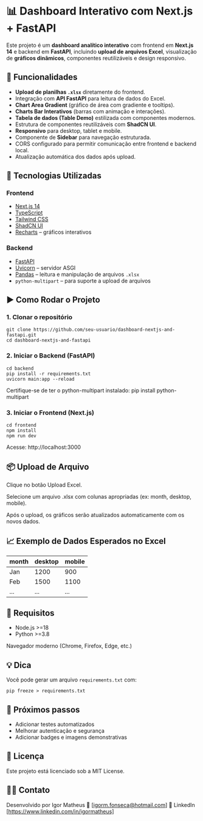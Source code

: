 # 📊 Dashboard Interativo com Next.js + FastAPI

Este projeto é um **dashboard analítico interativo** com frontend em **Next.js 14** e backend em **FastAPI**, incluindo **upload de arquivos Excel**, visualização de **gráficos dinâmicos**, componentes reutilizáveis e design responsivo.


## 🚀 Funcionalidades

- **Upload de planilhas `.xlsx`** diretamente do frontend.
- Integração com **API FastAPI** para leitura de dados do Excel.
- **Chart Area Gradient** (gráfico de área com gradiente e tooltips).
- **Charts Bar Interativos** (barras com animação e interações).
- **Tabela de dados (Table Demo)** estilizada com componentes modernos.
- Estrutura de componentes reutilizáveis com **ShadCN UI**.
- **Responsivo** para desktop, tablet e mobile.
- Componente de **Sidebar** para navegação estruturada.
- CORS configurado para permitir comunicação entre frontend e backend local.
- Atualização automática dos dados após upload.


## 🧱 Tecnologias Utilizadas

### Frontend

- [Next.js 14](https://nextjs.org/)
- [TypeScript](https://www.typescriptlang.org/)
- [Tailwind CSS](https://tailwindcss.com/)
- [ShadCN UI](https://ui.shadcn.dev/)
- [Recharts](https://recharts.org/) – gráficos interativos

### Backend

- [FastAPI](https://fastapi.tiangolo.com/)
- [Uvicorn](https://www.uvicorn.org/) – servidor ASGI
- [Pandas](https://pandas.pydata.org/) – leitura e manipulação de arquivos `.xlsx`
- `python-multipart` – para suporte a upload de arquivos


## ▶️ Como Rodar o Projeto

### 1. Clonar o repositório

```
git clone https://github.com/seu-usuario/dashboard-nextjs-and-fastapi.git
cd dashboard-nextjs-and-fastapi

```
### 2. Iniciar o Backend (FastAPI)
```
cd backend
pip install -r requirements.txt
uvicorn main:app --reload
```
Certifique-se de ter o python-multipart instalado:
pip install python-multipart 

### 3. Iniciar o Frontend (Next.js)
```
cd frontend
npm install
npm run dev
```
Acesse: http://localhost:3000

## 📦 Upload de Arquivo
Clique no botão Upload Excel.

Selecione um arquivo .xlsx com colunas apropriadas (ex: month, desktop, mobile).

Após o upload, os gráficos serão atualizados automaticamente com os novos dados.

## 📈 Exemplo de Dados Esperados no Excel

| month | desktop | mobile |
| ----- | ------- | ------ |
| Jan   | 1200    | 900    |
| Feb   | 1500    | 1100   |
| ...   | ...     | ...    |


## 📌 Requisitos
- Node.js >=18
- Python >=3.8

Navegador moderno (Chrome, Firefox, Edge, etc.)


## 💡 Dica

Você pode gerar um arquivo `requirements.txt` com:
```
pip freeze > requirements.txt

```
## 📌 Próximos passos

- Adicionar testes automatizados
- Melhorar autenticação e segurança
- Adicionar badges e imagens demonstrativas


## 📄 Licença
Este projeto está licenciado sob a MIT License.

## 🙋‍♂️ Contato
Desenvolvido por Igor Matheus
📧 [igorm.fonseca@hotmail.com]
🔗 LinkedIn [https://www.linkedin.com/in/igormatheus]